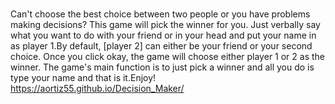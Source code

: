 # 
Can't choose the best choice between two people or you have problems making decisions? This game will pick the winner for you. Just verbally say what you want to do with your friend or in your head and put your name in as player 1.By default, [player 2] can either be your friend or your second choice. Once you click okay, the game will choose either player 1 or 2 as the winner. The game's main function is to just pick a winner and all you do is type your name and that is it.Enjoy!
https://aortiz55.github.io/Decision_Maker/
